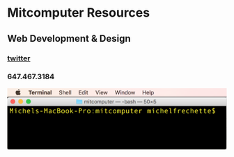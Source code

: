 # Mitcomputer Resources
## Web Development & Design
### [twitter](https://twitter.com/SonnyBrakes)
### 647.467.3184
![MitCom](_mitcomputer.png)